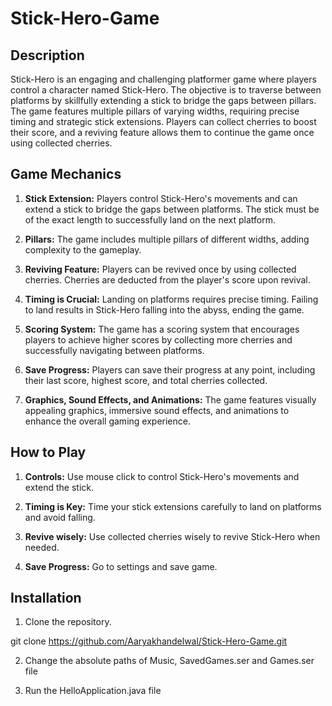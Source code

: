 # Stick-Hero-Game

## Description
Stick-Hero is an engaging and challenging platformer game where players control a character named Stick-Hero. The objective is to traverse between platforms by skillfully extending a stick to bridge the gaps between pillars. The game features multiple pillars of varying widths, requiring precise timing and strategic stick extensions. Players can collect cherries to boost their score, and a reviving feature allows them to continue the game once using collected cherries.

## Game Mechanics

1. **Stick Extension:** Players control Stick-Hero's movements and can extend a stick to bridge the gaps between platforms. The stick must be of the exact length to successfully land on the next platform.

2. **Pillars:** The game includes multiple pillars of different widths, adding complexity to the gameplay.

3. **Reviving Feature:** Players can be revived once by using collected cherries. Cherries are deducted from the player's score upon revival.

4. **Timing is Crucial:** Landing on platforms requires precise timing. Failing to land results in Stick-Hero falling into the abyss, ending the game.

5. **Scoring System:** The game has a scoring system that encourages players to achieve higher scores by collecting more cherries and successfully navigating between platforms.

6. **Save Progress:** Players can save their progress at any point, including their last score, highest score, and total cherries collected.

7. **Graphics, Sound Effects, and Animations:** The game features visually appealing graphics, immersive sound effects, and animations to enhance the overall gaming experience.

## How to Play

1. **Controls:** Use mouse click to control Stick-Hero's movements and extend the stick.

2. **Timing is Key:** Time your stick extensions carefully to land on platforms and avoid falling.

3. **Revive wisely:** Use collected cherries wisely to revive Stick-Hero when needed.

4. **Save Progress:** Go to settings and save game.

## Installation

1. Clone the repository.

git clone https://github.com/Aaryakhandelwal/Stick-Hero-Game.git

2. Change the absolute paths of Music, SavedGames.ser and Games.ser file 

2. Run the HelloApplication.java file
